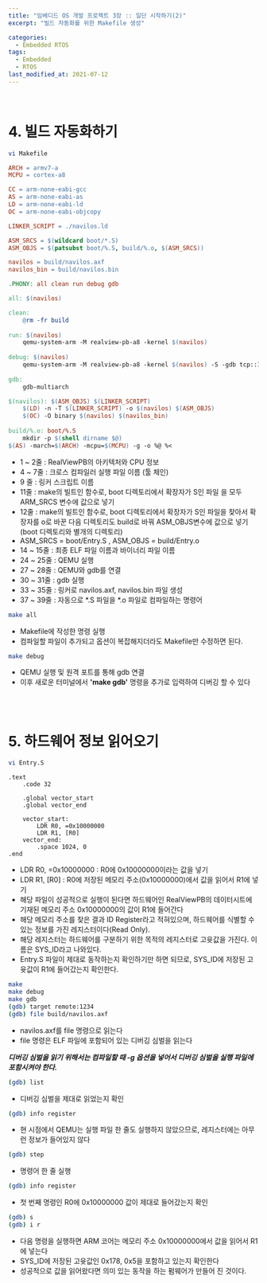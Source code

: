 ```yaml
---
title: "임베디드 OS 개발 프로젝트 3장 :: 일단 시작하기(2)"
excerpt: "빌드 자동화를 위한 Makefile 생성"

categories:
  - Embedded RTOS
tags:
  - Embedded
  - RTOS
last_modified_at: 2021-07-12
---
```


<br/>

# 4. 빌드 자동화하기

```bash
vi Makefile
```

```makefile
ARCH = armv7-a
MCPU = cortex-a8

CC = arm-none-eabi-gcc
AS = arm-none-eabi-as
LD = arm-none-eabi-ld
OC = arm-none-eabi-objcopy

LINKER_SCRIPT = ./navilos.ld

ASM_SRCS = $(wildcard boot/*.S)
ASM_OBJS = $(patsubst boot/%.S, build/%.o, $(ASM_SRCS))

navilos = build/navilos.axf
navilos_bin = build/navilos.bin

.PHONY: all clean run debug gdb

all: $(navilos)

clean:
	@rm -fr build
	
run: $(navilos)
	qemu-system-arm -M realview-pb-a8 -kernel $(navilos) 
	
debug: $(navilos)
	qemu-system-arm -M realview-pb-a8 -kernel $(navilos) -S -gdb tcp::1234,ipv4
	
gdb:
	gdb-multiarch

$(navilos): $(ASM_OBJS) $(LINKER_SCRIPT)
	$(LD) -n -T $(LINKER_SCRIPT) -o $(navilos) $(ASM_OBJS) 
	$(OC) -O binary $(navilos) $(navilos_bin)
	
build/%.o: boot/%.S
	mkdir -p $(shell dirname $@)
$(AS) -march=$(ARCH) -mcpu=$(MCPU) -g -o %@ %<
```

- 1 ~ 2줄 : RealViewPB의 아키텍처와 CPU 정보 
- 4 ~ 7줄 : 크로스 컴파일러 실행 파일 이름 (툴 체인)
- 9 줄 : 링커 스크립트 이름 
- 11줄 : make의 빌트인 함수로, boot 디렉토리에서 확장자가 S인 파일 을 모두 ARM_SRCS 변수에 값으로 넣기 
- 12줄 : make의 빌트인 함수로, boot 디렉토리에서 확장자가 S인 파일을 찾아서 확장자를 o로 바꾼 다음 디렉토리도 build로 바꿔 ASM_OBJS변수에 값으로 넣기 (boot 디렉토리와 별개의 디렉토리)
- ASM_SRCS = boot/Entry.S , ASM_OBJS = build/Entry.o
- 14 ~ 15줄 : 최종 ELF 파일 이름과 바이너리 파일 이름 
- 24 ~ 25줄 : QEMU 실행
- 27 ~ 28줄 : QEMU와 gdb를 연결
- 30 ~ 31줄 : gdb 실행
- 33 ~ 35줄 : 링커로 navilos.axf, navilos.bin 파일 생성
- 37 ~ 39줄 : 자동으로 *.S 파일을 *.o 파일로 컴파일하는 명령어

```bash
make all
```

- Makefile에 작성한 명령 실행
- 컴파일할 파일이 추가되고 옵션이 복잡해지더라도 Makefile만 수정하면 된다.

```bash
make debug
```

- QEMU 실행 및 원격 포트를 통해 gdb 연결
- 이후 새로운 터미널에서 **'make gdb'** 명령을 추가로 입력하여 디버깅 할 수 있다

<br/>

<br/>

# 5. 하드웨어 정보 읽어오기

```bash
vi Entry.S
```

```assembly
.text
	.code 32
	
	.global vector_start
	.global vector_end
	
	vector_start:
		LDR R0, =0x10000000
		LDR R1, [R0]
	vector_end:
		.space 1024, 0
.end
```

- LDR R0, =0x10000000 : R0에 0x10000000이라는 값을 넣기
- LDR R1, [R0] : R0에 저장된 메모리 주소(0x10000000)에서 값을 읽어서 R1에 넣기
- 해당 파일이 성공적으로 실행이 된다면 하드웨어인 RealViewPB의 데이터시트에 기재된 메모리 주소 0x10000000의 값이 R1에 들어간다
- 해당 메모리 주소를 찾은 결과 ID Register라고 적혀있으며, 하드웨어를 식별할 수 있는 정보를 가진 레지스터이다(Read Only).
- 해당 레지스터는 하드웨어를 구분하기 위한 목적의 레지스터로 고윳값을 가진다. 이름은 SYS_ID라고 나와있다.
- Entry.S 파일이 제대로 동작하는지 확인하기만 하면 되므로, SYS_ID에 저장된 고윳값이 R1에 들어갔는지 확인한다.

```bash
make
make debug
make gdb
(gdb) target remote:1234
(gdb) file build/navilos.axf
```

- navilos.axf를 file 명령으로 읽는다
- file 명령은 ELF 파일에 포함되어 있는 디버깅 심벌을 읽는다

***디버깅 심벌을 읽기 위해서는 컴파일할 때 -g 옵션을 넣어서 디버깅 심벌을 실행 파일에 포함시켜야 한다.***

```bash
(gdb) list
```

- 디버깅 심벌을 제대로 읽었는지 확인

```bash
(gdb) info register
```

- 현 시점에서 QEMU는 실행 파일 한 줄도 실행하지 않았으므로, 레지스터에는 아무런 정보가 들어있지 않다

```bash
(gdb) step
```

- 명령어 한 줄 실행

```bash
(gdb) info register 
```

- 첫 번째 명령인 R0에     0x10000000 값이 제대로 들어갔는지 확인

```bash
(gdb) s
(gdb) i r
```

- 다음 명령을 실행하면 ARM 코어는 메모리 주소     0x10000000에서 값을 읽어서 R1에 넣는다
- SYS_ID에 저장된 고윳값인 0x178,     0x5을 포함하고 있는지 확인한다
- 성공적으로 값을 읽어왔다면 의미 있는 동작을 하는 펌웨어가 만들어 진 것이다.